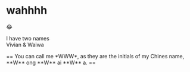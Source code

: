 # **wahhhh**
:joy:
<p>I have two names<br>
  Vivian & Waiwa</p>
 == You can call me *WWW*, as they are the initials of my Chines name, **W** ong **W** ai **W** a. ==
